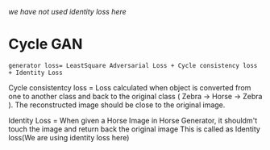 
_we have not used identity loss here_


# Cycle GAN
    generator loss= LeastSquare Adversarial Loss + Cycle consistency loss + Identity Loss 

Cycle consistentcy loss = Loss calculated when object is converted from one to another class and back to the original class ( Zebra -> Horse -> Zebra ). The reconstructed image should be close to the original image.

Identity Loss = When given a Horse Image in Horse Generator, it shouldm't touch the image and return back the original image This is called as Identity loss(We are using identity loss here)
